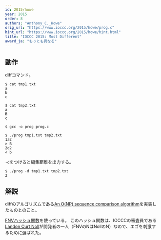 ```yaml
---
id: 2015/howe
year: 2015
order: 8
authors: "Anthony_C._Howe"
orig_url: "https://www.ioccc.org/2015/howe/prog.c"
hint_url: "https://www.ioccc.org/2015/howe/hint.html"
title: "IOCCC 2015: Most Different"
award_ja: "もっとも異なる"
---
```


## 動作

diffコマンド。

```
$ cat tmp1.txt
a
b
c

$ cat tmp2.txt
a
B
c

$ gcc -o prog prog.c

$ ./prog tmp1.txt tmp2.txt
1a2
> B
2d2
< b
```

`-d`をつけると編集距離を出力する。

```
$ ./prog -d tmp1.txt tmp2.txt
2
```

## 解説

diffのアルゴリズムである[An O(NP) sequence comparison algorithm](https://www.sciencedirect.com/science/article/abs/pii/002001909090035V)を実装したものとのこと。

[FNVハッシュ関数](https://en.wikipedia.org/wiki/Fowler%E2%80%93Noll%E2%80%93Vo_hash_function)を使っている。
このハッシュ関数は、IOCCCの審査員である[Landon Curt Noll](https://en.wikipedia.org/wiki/Landon_Curt_Noll)が開発者の一人（FNVのNはNollのN）なので、エゴを刺激するために選ばれた。
